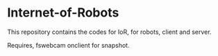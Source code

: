 # Internet-of-Robots
This repository contains the codes for IoR, for robots, client and server.

Requires, fswebcam onclient for snapshot.
